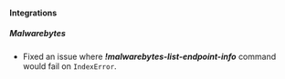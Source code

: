 #### Integrations
##### Malwarebytes
- Fixed an issue where ***!malwarebytes-list-endpoint-info*** command would fail on `IndexError`.
